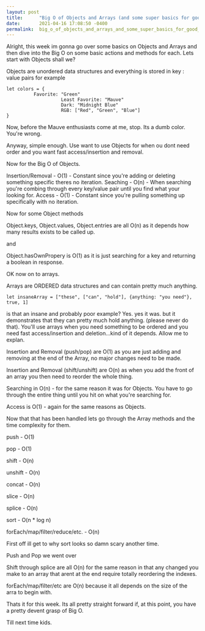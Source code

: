 ```yaml
---
layout: post
title:      "Big O of Objects and Arrays (and some super basics for good measure)"
date:       2021-04-16 17:08:50 -0400
permalink:  big_o_of_objects_and_arrays_and_some_super_basics_for_good_measure
---
```



Alright, this week im gonna go over some basics on Objects and Arrays and then dive into the Big O on some basic actions and methods for each. Lets start with Objects shall we?

Objects are unordered data structures and everything is stored in key : value pairs for example

```
let colors = {
          Favorite: "Green"
					Least Favorite: "Mauve"
					Dark: "Midnight Blue"
					RGB: ["Red", "Green", "Blue"]
}
```

Now, before the Mauve enthusiasts come at me, stop. Its a dumb color. You're wrong.

Anyway, simple enough. Use want to use Objects for when ou dont need order and you want fast access/insertion and removal.

Now for the Big O of Objects.

Insertion/Removal - O(1) - Constant since you're adding or deleting something specific theres no iteration.
Seaching - O(n) - When searching you're combing through every key/value pair until you find what your looking for.
Access - O(1) - Constant since you're pulling something up specifically with no iteration.

Now for some Object methods

Object.keys, Object.values, Object.entries are all O(n) as it depends how many results exists to be called up.

and

Object.hasOwnPropery is O(1) as it is just searching for a key and returning a boolean in response. 

OK now on to arrays.

Arrays are ORDERED data structures and can contain pretty much anything.

`let insaneArray = ["these", ["can", "hold"], {anything: "you need"}, true, 1]`

is that an insane and probably poor example? Yes. yes it was. but it demonstrates that they can pretty much hold anything. (please never do that). You'll use arrays when you need something to be ordered and you need fast access/insertion and deletion...kind of it depends. Allow me to explan.

Insertion and Removal (push/pop) are O(1) as you are just adding and removing at the end of the Array, no major changes need to be made.

Insertion and Removal (shift/unshift) are O(n) as when you add the front of an array you then need to reorder the whole thing. 

Searching in O(n) - for the same reason it was for Objects. You have to go through the entire thing until you hit on what you're searching for.

Access is O(1) - again for the same reasons as Objects.

Now that that has been handled lets go through the Array methods and the time complexity for them. 

push - O(1)

pop - O(1)

shift - O(n)

unshift - O(n)

concat - O(n)

slice - O(n)

splice - O(n)

sort - O(n * log n)

forEach/map/filter/reduce/etc. - O(n)


First off ill get to why sort looks so damn scary another time. 

Push and Pop we went over

Shift through splice are all O(n) for the same reason in that any changed you make to an array that arent at the end require totally reordering the indexes.

forEach/map/filter/etc are O(n) because it all depends on the size of the arra to begin with.

Thats it for this week. Its all pretty straight forward if, at this point, you have a pretty devent grasp of Big O. 

Till next time kids.


